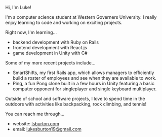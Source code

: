 Hi, I'm Luke!

I'm a computer science student at Western Governers University. I really enjoy learning to code and working on exciting projects.

Right now, I'm learning...
- backend development with Ruby on Rails 
- frontend development with React.js 
- game development in Unity with C#

Some of my more recent projects include...
- SmartShifts, my first Rails app, which allows managers to efficiently build a roster of employees and see when they are available to work.
- Ping, a fun Pong clone built in a few hours in Unity featuring a basic computer opponent for singleplayer and single keyboard multiplayer.

Outside of school and software projects, I love to spend time in the outdoors with activities like backpacking, rock climbing, and tennis!

You can reach me through...
- website: [lsburton.com](lsburton.com)
- email: lukesburton19@gmail.com

